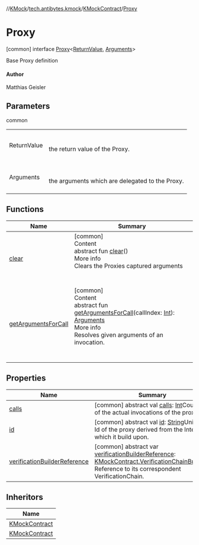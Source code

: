 //[KMock](../../../../index.md)/[tech.antibytes.kmock](../../index.md)/[KMockContract](../index.md)/[Proxy](index.md)



# Proxy
 [common] interface [Proxy](index.md)<[ReturnValue](index.md), [Arguments](index.md)>

Base Proxy definition



#### Author


Matthias Geisler




## Parameters

common

| | |
|---|---|
| <a name="tech.antibytes.kmock/KMockContract.Proxy///PointingToDeclaration/"></a>ReturnValue| <a name="tech.antibytes.kmock/KMockContract.Proxy///PointingToDeclaration/"></a><br><br>the return value of the Proxy.<br><br>|
| <a name="tech.antibytes.kmock/KMockContract.Proxy///PointingToDeclaration/"></a>Arguments| <a name="tech.antibytes.kmock/KMockContract.Proxy///PointingToDeclaration/"></a><br><br>the arguments which are delegated to the Proxy.<br><br>|



## Functions

|  Name |  Summary |
|---|---|
| <a name="tech.antibytes.kmock/KMockContract.Proxy/clear/#/PointingToDeclaration/"></a>[clear](clear.md)| <a name="tech.antibytes.kmock/KMockContract.Proxy/clear/#/PointingToDeclaration/"></a>[common]  <br>Content  <br>abstract fun [clear](clear.md)()  <br>More info  <br>Clears the Proxies captured arguments  <br><br><br>|
| <a name="tech.antibytes.kmock/KMockContract.Proxy/getArgumentsForCall/#kotlin.Int/PointingToDeclaration/"></a>[getArgumentsForCall](get-arguments-for-call.md)| <a name="tech.antibytes.kmock/KMockContract.Proxy/getArgumentsForCall/#kotlin.Int/PointingToDeclaration/"></a>[common]  <br>Content  <br>abstract fun [getArgumentsForCall](get-arguments-for-call.md)(callIndex: [Int](https://kotlinlang.org/api/latest/jvm/stdlib/kotlin/-int/index.html)): [Arguments](index.md)  <br>More info  <br>Resolves given arguments of an invocation.  <br><br><br>|


## Properties

|  Name |  Summary |
|---|---|
| <a name="tech.antibytes.kmock/KMockContract.Proxy/calls/#/PointingToDeclaration/"></a>[calls](calls.md)| <a name="tech.antibytes.kmock/KMockContract.Proxy/calls/#/PointingToDeclaration/"></a> [common] abstract val [calls](calls.md): [Int](https://kotlinlang.org/api/latest/jvm/stdlib/kotlin/-int/index.html)Counter of the actual invocations of the proxy.   <br>|
| <a name="tech.antibytes.kmock/KMockContract.Proxy/id/#/PointingToDeclaration/"></a>[id](id.md)| <a name="tech.antibytes.kmock/KMockContract.Proxy/id/#/PointingToDeclaration/"></a> [common] abstract val [id](id.md): [String](https://kotlinlang.org/api/latest/jvm/stdlib/kotlin/-string/index.html)Unique Id of the proxy derived from the Interface which it build upon.   <br>|
| <a name="tech.antibytes.kmock/KMockContract.Proxy/verificationBuilderReference/#/PointingToDeclaration/"></a>[verificationBuilderReference](verification-builder-reference.md)| <a name="tech.antibytes.kmock/KMockContract.Proxy/verificationBuilderReference/#/PointingToDeclaration/"></a> [common] abstract var [verificationBuilderReference](verification-builder-reference.md): [KMockContract.VerificationChainBuilder](../-verification-chain-builder/index.md)?Reference to its correspondent VerificationChain.   <br>|


## Inheritors

|  Name |
|---|
| <a name="tech.antibytes.kmock/KMockContract.FunProxy///PointingToDeclaration/"></a>[KMockContract](../-fun-proxy/index.md)|
| <a name="tech.antibytes.kmock/KMockContract.PropertyProxy///PointingToDeclaration/"></a>[KMockContract](../-property-proxy/index.md)|

